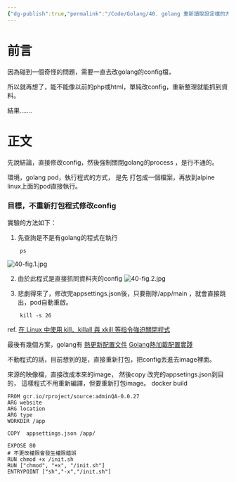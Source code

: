```yaml
---
{"dg-publish":true,"permalink":"/Code/Golang/40. golang 重新讀取設定檔的方法/","title":"Golang 重新讀取設定檔","tags":["💻"],"created":"","updated":""}
---
```


# 前言
因為碰到一個奇怪的問題，需要一直去改golang的config檔，

所以就再想了，能不能像以前的php或html，單純改config，重新整理就能抓到資料。

結果.......

# 正文

先說結論，直接修改config，然後強制關閉golang的process ，是行不通的。

環境，golang   pod，執行程式的方式，
是先 打包成一個檔案，再放到alpine linux上面的pod直接執行。


### 目標，不重新打包程式修改config

實驗的方法如下：
1. 先查詢是不是有golang的程式在執行
```
	ps
```
![40-fig.1.jpg](/img/user/Code/Golang/40-fig.1.jpg)

2. 由於此程式是直接抓同資料夾的config
![40-fig.2.jpg](/img/user/Code/Golang/40-fig.2.jpg)

3. 悲劇得來了，修改完appsettings.json後，只要刪除/app/main ，就會直接跳出，pod自動重啟。

```
	kill -s 26
```
ref. 
[在 Linux 中使用 kill、killall 與 xkill 等指令強迫關閉程式](https://blog.gtwang.org/linux/linux-kill-killall-xkill/)


最後有幾個方案，golang有 
[熱更新配置文件](https://learnku.com/articles/33561)
[Golang熱加載配置實踐](https://studygolang.com/articles/5398)

不動程式的話，目前想到的是，直接重新打包，把config丟進去image裡面。

來源的映像檔，直接改成本來的image，
然後copy 改完的appsetings.json到目的，
這樣程式不用重新編譯，但要重新打包image。
docker build 

```
FROM gcr.io/rproject/source:adminQA-0.0.27
ARG website
ARG location
ARG type
WORKDIR /app

COPY  appsettings.json /app/

EXPOSE 80
# 不更改權限會發生權限錯誤
RUN chmod +x /init.sh
RUN ["chmod", "+x", "/init.sh"]
ENTRYPOINT ["sh","-x","/init.sh"]
```